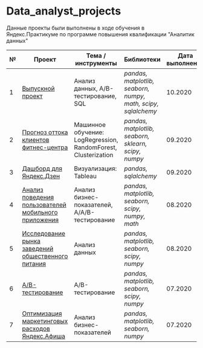 # Data_analyst_projects
Данные проекты были выполнены в ходе обучения в Яндекс.Практикуме по программе повышения квалификации "Аналитик данных" 


№ | Проект | Тема / инструменты | Библиотеки | Дата выполнения
--- | --- | --- | --- | ---
1 | [Выпускной проект](https://github.com/rrishkulova/Data_analyst_projects/tree/main/%D0%92%D1%8B%D0%BF%D1%83%D1%81%D0%BA%D0%BD%D0%BE%D0%B9%20%D0%BF%D1%80%D0%BE%D0%B5%D0%BA%D1%82) | Анализ данных, A/B-тестирование, SQL | *pandas, matplotlib, seaborn, numpy, math, scipy, sqlalchemy* | 10.2020   
2 | [Прогноз оттока клиентов фитнес-центра](https://github.com/rrishkulova/Data_analyst_projects/tree/main/%D0%9F%D1%80%D0%BE%D0%B3%D0%BD%D0%BE%D0%B7%20%D0%BE%D1%82%D1%82%D0%BE%D0%BA%D0%B0%20%D0%BA%D0%BB%D0%B8%D0%B5%D0%BD%D1%82%D0%BE%D0%B2) |  Машинное обучение: LogRegression, RandomForest, Clusterization | *pandas, matplotlib, seaborn, sklearn, scipy, numpy* | 09.2020
3 | [Дашборд для Яндекс.Дзен](https://github.com/rrishkulova/Data_analyst_projects/tree/main/%D0%94%D0%B0%D1%88%D0%B1%D0%BE%D1%80%D0%B4%20%D0%B4%D0%BB%D1%8F%20%D0%AF%D0%BD%D0%B4%D0%B5%D0%BA%D1%81.%D0%94%D0%B7%D0%B5%D0%BD) |  Визуализация: Tableau | *pandas, sqlalchemy* | 09.2020
4 | [Анализ поведения пользователей мобильного приложения](https://github.com/rrishkulova/Data_analyst_projects/tree/main/%D0%90%D0%BD%D0%B0%D0%BB%D0%B8%D0%B7%20%D0%BF%D0%BE%D0%B2%D0%B5%D0%B4%D0%B5%D0%BD%D0%B8%D1%8F%20%D0%BF%D0%BE%D0%BB%D1%8C%D0%B7%D0%BE%D0%B2%D0%B0%D1%82%D0%B5%D0%BB%D0%B5%D0%B9) |  Анализ бизнес-показателей, A/A/B-тестирование | *pandas, matplotlib, seaborn, scipy, numpy, math* | 08.2020
5 | [Исследование рынка заведений общественного питания](https://github.com/rrishkulova/Data_analyst_projects/tree/main/%D0%98%D1%81%D1%81%D0%BB%D0%B5%D0%B4%D0%BE%D0%B2%D0%B0%D0%BD%D0%B8%D0%B5%20%D1%80%D1%8B%D0%BD%D0%BA%D0%B0%20%D0%B7%D0%B0%D0%B2%D0%B5%D0%B4%D0%B5%D0%BD%D0%B8%D0%B9%20%D0%9E%D0%9F) |  Анализ данных | *pandas, matplotlib, seaborn, scipy, numpy* | 08.2020
6 | [A/B-тестирование](https://github.com/rrishkulova/Data_analyst_projects/tree/main/%D0%90%D0%92-%D1%82%D0%B5%D1%81%D1%82%D0%B8%D1%80%D0%BE%D0%B2%D0%B0%D0%BD%D0%B8%D0%B5) |  A/B-тестирование | *pandas, matplotlib, seaborn, scipy, numpy* | 07.2020
7 | [Оптимизация маркетинговых расходов Яндекс.Афиша](https://github.com/rrishkulova/Data_analyst_projects/tree/main/%D0%9E%D0%BF%D1%82%D0%B8%D0%BC%D0%B8%D0%B7%D0%B0%D1%86%D0%B8%D1%8F%20%D0%BC%D0%B0%D1%80%D0%BA%D0%B5%D1%82%D0%B8%D0%BD%D0%B3%D0%BE%D0%B2%D1%8B%D1%85%20%D1%80%D0%B0%D1%81%D1%85%D0%BE%D0%B4%D0%BE%D0%B2) |  Анализ бизнес-показателей | *pandas, matplotlib, seaborn, numpy* | 07.2020
